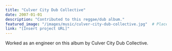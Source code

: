 ```yaml
---
title: "Culver City Dub Collective"
date: 2007-01-01
description: "Contributed to this reggae/dub album."
featured_image: "/images/music/culver-city-dub-collective.jpg"  # Placeholder for artwork
link: "[Insert project URL]"
---
```

Worked as an engineer on this album by Culver City Dub Collective.